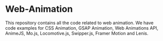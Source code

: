# Web-Animation

This repository contains all the code related to web animation. We have code examples for CSS Animation, GSAP Animation, Web Animations API, AnimeJS, Mo.js, Locomotive.js, Swipper.js, Framer Motion and Lenis.

